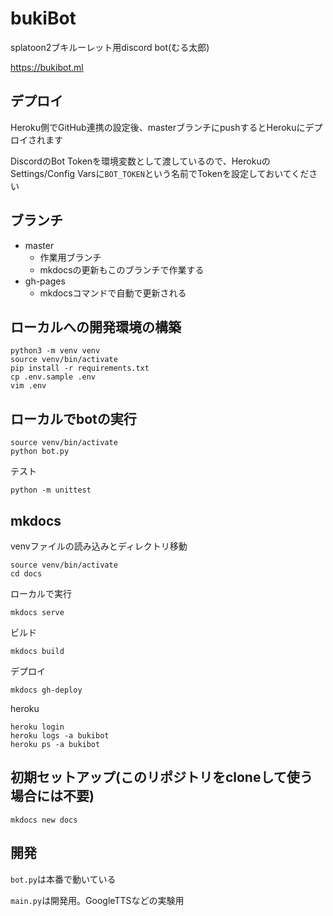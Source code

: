 # bukiBot
splatoon2ブキルーレット用discord bot(むる太郎)

https://bukibot.ml

## デプロイ
Heroku側でGitHub連携の設定後、masterブランチにpushするとHerokuにデプロイされます

DiscordのBot Tokenを環境変数として渡しているので、HerokuのSettings/Config Varsに`BOT_TOKEN`という名前でTokenを設定しておいてください

## ブランチ
- master
    - 作業用ブランチ
    - mkdocsの更新もこのブランチで作業する
- gh-pages
    - mkdocsコマンドで自動で更新される

## ローカルへの開発環境の構築

```
python3 -m venv venv
source venv/bin/activate
pip install -r requirements.txt
cp .env.sample .env
vim .env
```

## ローカルでbotの実行

```
source venv/bin/activate
python bot.py
```

テスト
```
python -m unittest
```

## mkdocs
venvファイルの読み込みとディレクトリ移動
```
source venv/bin/activate
cd docs
```

ローカルで実行
```
mkdocs serve
```

ビルド
```
mkdocs build
```

デプロイ
```
mkdocs gh-deploy
```

heroku
```
heroku login
heroku logs -a bukibot
heroku ps -a bukibot
```

## 初期セットアップ(このリポジトリをcloneして使う場合には不要)
```
mkdocs new docs
```

## 開発
`bot.py`は本番で動いている

`main.py`は開発用。GoogleTTSなどの実験用
